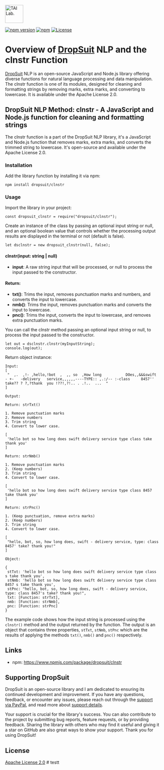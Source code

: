[<img alt="TAI Lab." width="59px" src="https://github.com/ladooniani/tailab/blob/master/assets/tai_lab_terbinari_cbm_project_logo.png" />](https://github.com/ladooniani/dropsuit#readme)

[![npm version](https://img.shields.io/npm/v/dropsuit/clnstr.svg?style=flat)](https://www.npmjs.com/package/dropsuit/clnstr) [![npm](https://img.shields.io/npm/dt/dropsuit/clnstr.svg?style=flat-square)](https://www.npmjs.com/package/dropsuit/clnstr) [![License](https://img.shields.io/npm/l/dropsuit/clnstr.svg)](https://www.npmjs.com/package/dropsuit/clnstr)

# Overview of [DropSuit](https://github.com/ladooniani/dropsuit#readme) NLP and the clnstr Function

[DropSuit](https://github.com/ladooniani/dropsuit#readme) NLP is an open-source JavaScript and Node.js library offering diverse functions for natural language processing and data manipulation. The clnstr function is one of its modules, designed for cleaning and formatting strings by removing marks, extra marks, and converting to lowercase. It is available under the Apache License 2.0.

## DropSuit NLP Method: clnstr - A JavaScript and Node.js function for cleaning and formatting strings

The clnstr function is a part of the DropSuit NLP library, it's a JavaScript and Node.js function that removes marks, extra marks, and converts the trimmed string to lowercase. It's open-source and available under the Apache License 2.0.

### Installation

Add the library function by installing it via npm:

```
npm install dropsuit/clnstr
```

### Usage

Import the library in your project:

```
const dropsuit_clnstr = require("dropsuit/clnstr");
```

Create an instance of the class by passing an optional input string or null, and an optional boolean value that controls whether the processing output results are displayed in the terminal or not (default is false).

```
let dsclnstr = new dropsuit_clnstr(null, false);
```

#### clnstr(input: string | null)

- **input**: A raw string input that will be processed, or null to process the input passed to the constructor.

#### Return:

- **txt()**: Trims the input, removes punctuation marks and numbers, and converts the input to lowercase.
- **nmb()**: Trims the input, removes punctuation marks and converts the input to lowercase.
- **pnc()**: Trims the input, converts the input to lowercase, and removes extra punctuation marks.

You can call the clnstr method passing an optional input string or null, to process the input passed to the constructor.

```
let out = dsclnstr.clnstr(myInputString);
console.log(out);
```

Return object instance:

```
Input:
[
 "  ,.  ,!- ,hello,!bot  ,  ,, so  ,How long           DOes,,&&&swift  - +-   -delivery   service,,,,,,----TYPE:: ,.:/-- :-class     8457'' take?? ? ?,?thank  you !??!,?!.. . .!..  ...  "
]

Output:

Return: strTxt()

1. Remove punctuation marks
2. Remove numbers
3. Trim string
4. Convert to lower case.

[
 'hello bot so how long does swift delivery service type class take thank you'
]

Return: strNmb()

1. Remove punctuation marks
2. (Keep numbers)
3. Trim string
4. Convert to lower case.

[
 'hello bot so how long does swift delivery service type class 8457 take thank you'
]

Return: strPnc()

1. (Keep punctuation, remove extra marks)
2. (Keep numbers)
3. Trim string
4. Convert to lower case.

[
 "hello, bot, so, how long does, swift - delivery service, type: class 8457' take? thank you!"
]

Object:

{
 stTxt: 'hello bot so how long does swift delivery service type class s take thank you',
 stNmb: 'hello bot so how long does swift delivery service type class 8457 s take thank you',
 stPnc: "hello, bot, so, how long does, swift - delivery service, type: class 8457's take? thank you!",
 txt: [Function: strTxt],
 nmb: [Function: strNmb],
 pnc: [Function: strPnc]
}
```

The example code shows how the input string is processed using the `clnstr()` method and the output returned by the function. The output is an object that contains three properties, `stTxt`, `stNmb`, `stPnc` which are the results of applying the methods `txt()`, `nmb()` and `pnc()` respectively.

## Links

- npm: https://www.npmjs.com/package/dropsuit/clnstr

## Supporting DropSuit

DropSuit is an open-source library and I am dedicated to ensuring its continued development and improvement. If you have any questions, feedback, or encounter any issues, please reach out through the [support via PayPal](https://www.paypal.com/paypalme/dropsuit?country.x=GE&locale.x=en_US), and read more about [support details](https://github.com/ladooniani/dropsuit/blob/main/Support.md).

Your support is crucial for the library's success. You can also contribute to the project by submitting bug reports, feature requests, or by providing feedback. Sharing the library with others who may find it useful and giving it a star on GitHub are also great ways to show your support. Thank you for using DropSuit!

## License

[Apache License 2.0](LICENSE.txt)
#   t e s t t  
 